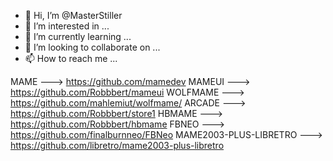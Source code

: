 - 👋 Hi, I’m @MasterStiller
- 👀 I’m interested in ...
- 🌱 I’m currently learning ...
- 💞️ I’m looking to collaborate on ...
- 📫 How to reach me ...

<!---
MasterStiller/MasterStiller is a ✨ special ✨ repository because its `README.md` (this file) appears on your GitHub profile.
You can click the Preview link to take a look at your changes.
--->

MAME ---> https://github.com/mamedev
MAMEUI ---> https://github.com/Robbbert/mameui
WOLFMAME ---> https://github.com/mahlemiut/wolfmame/
ARCADE ---> https://github.com/Robbbert/store1
HBMAME ---> https://github.com/Robbbert/hbmame
FBNEO ---> https://github.com/finalburnneo/FBNeo
MAME2003-PLUS-LIBRETRO ---> https://github.com/libretro/mame2003-plus-libretro
